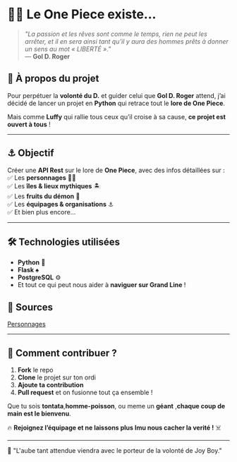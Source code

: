 # 🏴‍☠️ Le One Piece existe...  

> *"La passion et les rêves sont comme le temps, rien ne peut les arrêter, et il en sera ainsi tant qu’il y aura des hommes prêts à donner un sens au mot « LIBERTÉ »."*  
> — **Gol D. Roger**  

## 📜 À propos du projet  

Pour perpétuer la **volonté du D.** et guider celui que **Gol D. Roger** attend, j’ai décidé de lancer un projet en **Python** qui retrace tout le **lore de One Piece**.  

Mais comme **Luffy** qui rallie tous ceux qu’il croise à sa cause, **ce projet est ouvert à tous** !  

---

## ⚓ Objectif  

Créer une **API Rest** sur le lore de **One Piece**, avec des infos détaillées sur :  
✅ Les **personnages** 🏴‍☠️  
✅ Les **îles & lieux mythiques** 🏝️  
✅ Les **fruits du démon** 🍇  
✅ Les **équipages & organisations** ⚓  
✅ Et bien plus encore...  

---

## 🛠️ Technologies utilisées  

- **Python** 🐍  
- **Flask** ♠
- **PostgreSQL** ⚙
- Et tout ce qui peut nous aider à **naviguer sur Grand Line** !  

## 📙 Sources 

[Personnages](https://fr.wikipedia.org/wiki/Personnages_de_One_Piece#Liste_des_primes)

---

## 🚀 Comment contribuer ?  

1. **Fork** le repo  
2. **Clone** le projet sur ton ordi  
3. **Ajoute ta contribution**  
4. **Pull request** et on fusionne tout ça ensemble !  

Que tu sois **tontata**,**homme-poisson**, ou meme un **géant** ,**chaque coup de main est le bienvenu**.  


🔥 **Rejoignez l’équipage et ne laissons plus Imu nous cacher la verité !** ☠️  

---

🌅 "L'aube tant attendue viendra avec le porteur de la volonté de Joy Boy."


